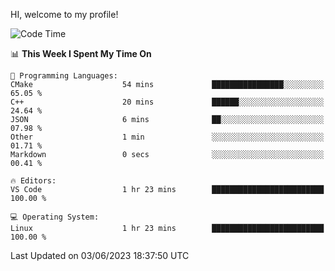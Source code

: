 HI, welcome to my profile!
<!--START_SECTION:waka-->
![Code Time](http://img.shields.io/badge/Code%20Time-848%20hrs%2010%20mins-blue)

📊 **This Week I Spent My Time On** 

```text
💬 Programming Languages: 
CMake                    54 mins             ████████████████░░░░░░░░░   65.05 % 
C++                      20 mins             ██████░░░░░░░░░░░░░░░░░░░   24.64 % 
JSON                     6 mins              ██░░░░░░░░░░░░░░░░░░░░░░░   07.98 % 
Other                    1 min               ░░░░░░░░░░░░░░░░░░░░░░░░░   01.71 % 
Markdown                 0 secs              ░░░░░░░░░░░░░░░░░░░░░░░░░   00.41 % 

🔥 Editors: 
VS Code                  1 hr 23 mins        █████████████████████████   100.00 % 

💻 Operating System: 
Linux                    1 hr 23 mins        █████████████████████████   100.00 % 
```


 Last Updated on 03/06/2023 18:37:50 UTC
<!--END_SECTION:waka-->
